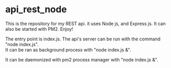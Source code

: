 # api_rest_node
This is the repository for my REST api. it uses Node js, and Express js. It can also be started with PM2. Enjoy!

The entry point is index.js. The api's server can be run with the command "node index.js".  
It can be ran as background process with "node index.js &". 

It can be daemonized with pm2 process manager with "node index.js &". 

